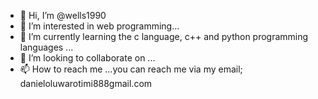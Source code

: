 - 👋 Hi, I’m @wells1990
- 👀 I’m interested in web programming...
- 🌱 I’m currently learning the c language, c++ and python programming languages ...
- 💞️ I’m looking to collaborate on ...
- 📫 How to reach me ...you can reach me via my email; danieloluwarotimi888gmail.com

<!---
wells1990/wells1990 is a ✨ special ✨ repository because its `README.md` (this file) appears on your GitHub profile.
You can click the Preview link to take a look at your changes.
--->
